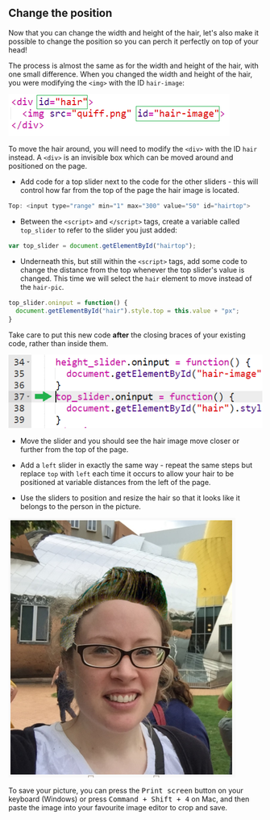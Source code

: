 ## Change the position

Now that you can change the width and height of the hair, let's also make it possible to change the position so you can perch it perfectly on top of your head!

The process is almost the same as for the width and height of the hair, with one small difference. When you changed the width and height of the hair, you were modifying the `<img>` with the ID `hair-image`:

![Div or image](images/div-or-image.png)

To move the hair around, you will need to modify the `<div>` with the ID `hair` instead. A `<div>` is an invisible box which can be moved around and positioned on the page.

+ Add code for a top slider next to the code for the other sliders - this will control how far from the top of the page the hair image is located.

```javascript
Top: <input type="range" min="1" max="300" value="50" id="hairtop">
```
+ Between the `<script>` and `</script>` tags, create a variable called `top_slider` to refer to the slider you just added:

```javascript
var top_slider = document.getElementById("hairtop");
```

+ Underneath this, but still within the `<script>` tags, add some code to change the distance from the top whenever the top slider's value is changed. This time we will select the `hair` element to move instead of the `hair-pic`.

```javascript
top_slider.oninput = function() {
  document.getElementById("hair").style.top = this.value + "px";
}
```

Take care to put this new code **after** the closing braces of your existing code, rather than inside them.

![Put the code after the bracket](images/after-bracket.png)

+ Move the slider and you should see the hair image move closer or further from the top of the page.

+ Add a `left` slider in exactly the same way - repeat the same steps but replace `top` with `left` each time it occurs to allow your hair to be positioned at variable distances from the left of the page.

+ Use the sliders to position and resize the hair so that it looks like it belongs to the person in the picture.

![Silly hair](images/silly-hair.png)

To save your picture, you can press the <kbd>Print screen</kbd> button on your keyboard (Windows) or press <kbd>Command + Shift + 4</kbd> on Mac, and then paste the image into your favourite image editor to crop and save.
